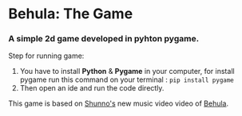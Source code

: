 # Behula: The Game

### A simple 2d game developed in pyhton pygame.

Step for running game:
  1. You have to install **Python** & **Pygame** in your computer, for install pygame run this command on your terminal : `pip install pygame`
  2. Then open an ide and run the code directly.



This game is based on [Shunno's](https://www.facebook.com/SHUNNO.LIVE) new music video video of [Behula](https://youtu.be/a3-HFoJJPzk).
